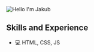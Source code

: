 <img alt="Hello I'm Jakub" align="center" src="https://readme-typing-svg.demolab.com?font=Fira+Code&size=19&pause=5000&color=5ABFA3&center=true&vCenter=true&width=435&lines=Hello+I'm+Jakub">

## Skills and Experience
* 💻 HTML, CSS, JS
